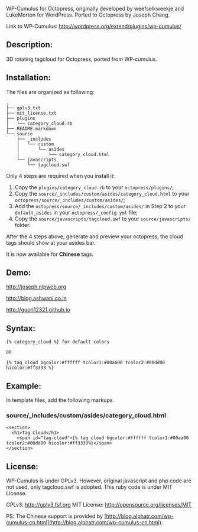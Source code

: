 
WP-Cumulus for Octopress, originally developed by weefselkweekje and LukeMorton for WordPress.
Ported to Octopress by Joseph Chang.

Link to WP-Cumulus: http://wordpress.org/extend/plugins/wp-cumulus/

Description:
------------
3D rotating tagcloud for Octopress, ported from WP-cumulus.

Installation:
--------
The files are organized as following:
```
.
├── gplv3.txt
├── mit_license.txt
├── plugins
│   └── category_cloud.rb
├── README.markdown
└── source
    ├── _includes
    │   └── custom
    │       └── asides
    │           └── category_cloud.html
    └── javascripts
        └── tagcloud.swf
```
Only 4 steps are required when you install it:

1. Copy the `plugins/category_cloud.rb` to your `octopress/plugins/`;
2. Copy the `source/_includes/custom/asides/category_cloud.html` to your `octopress/source/_includes/custom/asides/`;
3. Add the `octopress/source/_includes/custom/asides/` in Step 2 to your `default_asides` in your `octopress/_config.yml` file;
4. Copy the `source/javascripts/tagcloud.swf` to your `source/javascripts/` folder.

After the 4 steps above, generate and preview your octopress, the cloud tags should show at your asides bar.

It is now available for **Chinese** tags.

Demo:
--------
http://joseph.nlpweb.org

http://blog.ashwani.co.in

http://guori12321.github.io

Syntax:
-------
    {% category_cloud %} for default colors

    OR

    {% tag_cloud bgcolor:#ffffff tcolor1:#00aa00 tcolor2:#00dd00 hicolor:#ff3333 %}

Example:
--------
In template files, add the following markups.

### source/_includes/custom/asides/category_cloud.html ###

    <section>
      <h1>Tag Cloud</h1>
        <span id="tag-cloud">{% tag_cloud bgcolor:#ffffff tcolor1:#00aa00 tcolor2:#00dd00 hicolor:#ff3333%}</span>
    </section>

License:
---------
WP-Cumulus is under GPLv3. However, original javascript and php code are not used, only tagcloud.swf
is adopted. This ruby code is under MIT License.

GPLv3: http://gplv3.fsf.org
MIT License: http://opensource.org/licenses/MIT

PS: The Chinese support is provided by [http://blog.alphatr.com/wp-cumulus-cn.html](http://blog.alphatr.com/wp-cumulus-cn.html).
